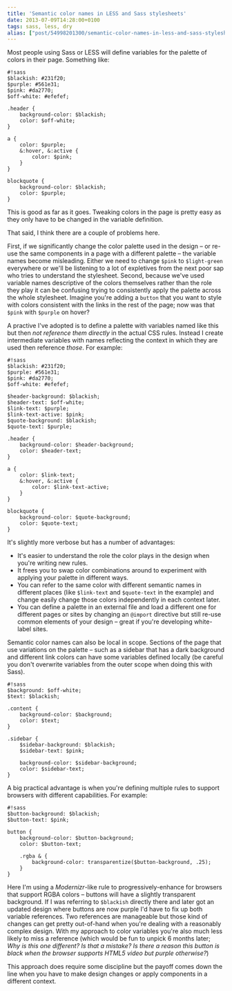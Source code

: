 ```yaml
---
title: 'Semantic color names in LESS and Sass stylesheets'
date: 2013-07-09T14:28:00+0100
tags: sass, less, dry
alias: ["post/54998201300/semantic-color-names-in-less-and-sass-stylesheets/"]
---
```


Most people using Sass or LESS will define variables for the palette of colors in their page. Something like:

	#!sass
	$blackish: #231f20;
	$purple: #561e31;
	$pink: #da2770;
	$off-white: #efefef;

	.header {
		background-color: $blackish;
		color: $off-white;
	}

	a {
		color: $purple;
		&:hover, &:active {
			color: $pink;
		}
	}

	blockquote {
		background-color: $blackish;
		color: $purple;
	}

This is good as far as it goes. Tweaking colors in the page is pretty easy as they only have to be changed in the variable definition.

That said, I think there are a couple of problems here. 

<!-- more -->

First, if we significantly change the color palette used in the design – or re-use the same components in a page with a different palette – the variable names become misleading. Either we need to change `$pink` to `$light-green` everywhere or we'll be listening to a lot of expletives from the next poor sap who tries to understand the stylesheet. Second, because we've used variable names descriptive of the colors themselves rather than the role they play it can be confusing trying to consistently apply the palette across the whole stylesheet. Imagine you're adding a `button` that you want to style with colors consistent with the links in the rest of the page; now was that `$pink` with `$purple` on hover?

A practive I've adopted is to define a palette with variables named like this but then *not reference them directly* in the actual CSS rules. Instead I create intermediate variables with names reflecting the context in which they are used then reference *those*. For example:

	#!sass
	$blackish: #231f20;
	$purple: #561e31;
	$pink: #da2770;
	$off-white: #efefef;

	$header-background: $blackish;
	$header-text: $off-white;
	$link-text: $purple;
	$link-text-active: $pink;
	$quote-background: $blackish;
	$quote-text: $purple;

	.header {
		background-color: $header-background;
		color: $header-text;
	}

	a {
		color: $link-text;
		&:hover, &:active {
			color: $link-text-active;
		}
	}

	blockquote {
		background-color: $quote-background;
		color: $quote-text;
	}

It's slightly more verbose but has a number of advantages:

* It's easier to understand the role the color plays in the design when you're writing new rules.
* It frees you to swap color combinations around to experiment with applying your palette in different ways.
* You can refer to the same color with different semantic names in different places (like `$link-text` and `$quote-text` in the example) and change easily change those colors independently in each context later.
* You can define a palette in an external file and load a different one for different pages or sites by changing an `@import` directive but still re-use common elements of your design – great if you're developing white-label sites.

Semantic color names can also be local in scope. Sections of the page that use variations on the palette – such as a sidebar that has a dark background and different link colors can have some variables defined locally (be careful you don't overwrite variables from the outer scope when doing this with Sass).

	#!sass
	$background: $off-white;
	$text: $blackish;

	.content {
		background-color: $background;
		color: $text;
	}

	.sidebar {
		$sidebar-background: $blackish;
		$sidebar-text: $pink;

		background-color: $sidebar-background;
		color: $sidebar-text;
	}

A big practical advantage is when you're defining multiple rules to support browsers with different capabilities. For example:

	#!sass
	$button-background: $blackish;
	$button-text: $pink;

	button {
		background-color: $button-background;
		color: $button-text;

		.rgba & {
			background-color: transparentize($button-background, .25);
		}
	}

Here I'm using a *Modernizr*-like rule to progressively-enhance for browsers that support RGBA colors – buttons will have a slightly transparent background. If I was referring to `$blackish` directly there and later got an updated design where buttons are now purple I'd have to fix up both variable references. Two references are manageable but those kind of changes can get pretty out-of-hand when you're dealing with a reasonably complex design. With my approach to color variables you're also much less likely to miss a reference (which would be fun to unpick 6 months later; *Why is this one different? Is that a mistake? Is there a reason this button is black when the browser supports HTML5 video but purple otherwise?*)

This approach does require some discipline but the payoff comes down the line when you have to make design changes or apply components in a different context.
